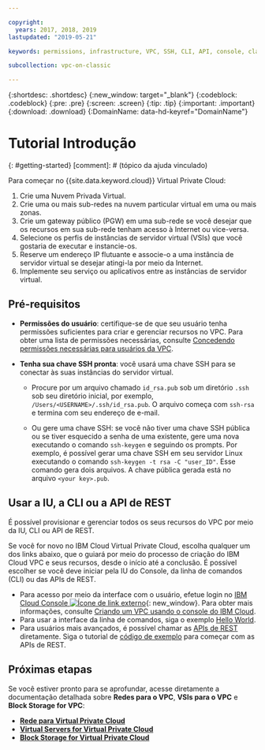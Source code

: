 ```yaml
---

copyright:
  years: 2017, 2018, 2019
lastupdated: "2019-05-21"

keywords: permissions, infrastructure, VPC, SSH, CLI, API, console, classic

subcollection: vpc-on-classic

---
```


{:shortdesc: .shortdesc}
{:new_window: target="_blank"}
{:codeblock: .codeblock}
{:pre: .pre}
{:screen: .screen}
{:tip: .tip}
{:important: .important}
{:download: .download}
{:DomainName: data-hd-keyref="DomainName"}

# Tutorial Introdução
{: #getting-started}
[comment]: # (tópico da ajuda vinculado)


Para começar no {{site.data.keyword.cloud}} Virtual Private Cloud:

1. Crie uma Nuvem Privada Virtual.
2. Crie uma ou mais sub-redes na nuvem particular virtual em uma ou mais zonas.
3. Crie um gateway público (PGW) em uma sub-rede se você desejar que os recursos em sua sub-rede tenham acesso à Internet ou vice-versa.
4. Selecione os perfis de instâncias de servidor virtual (VSIs) que você gostaria de executar e instancie-os.
5. Reserve um endereço IP flutuante e associe-o a uma instância de servidor virtual se desejar atingi-la por meio da Internet.
5. Implemente seu serviço ou aplicativos entre as instâncias de servidor virtual.

## Pré-requisitos

 * **Permissões do usuário**: certifique-se de que seu usuário tenha permissões suficientes para criar e gerenciar recursos no VPC. Para obter uma lista de permissões necessárias, consulte [Concedendo permissões necessárias para usuários da VPC](/docs/vpc-on-classic?topic=vpc-on-classic-managing-user-permissions-for-vpc-resources).

 * **Tenha sua chave SSH pronta**: você usará uma chave SSH para se conectar às suas instâncias do servidor virtual.

   * Procure por um arquivo chamado `id_rsa.pub` sob um diretório `.ssh` sob seu diretório inicial, por exemplo, `/Users/<USERNAME>/.ssh/id_rsa.pub`. O arquivo começa com `ssh-rsa` e termina com seu endereço de e-mail.

   * Ou gere uma chave SSH: se você não tiver uma chave SSH pública ou se tiver esquecido a senha de uma existente, gere uma nova executando o comando `ssh-keygen` e seguindo os prompts. Por exemplo, é possível gerar uma chave SSH em seu servidor Linux executando o comando `ssh-keygen -t rsa -C "user_ID"`. Esse comando gera dois arquivos. A chave pública gerada está no arquivo `<your key>.pub`.

## Usar a IU, a CLI ou a API de REST

É possível provisionar e gerenciar todos os seus recursos do VPC por meio da IU, CLI ou API de REST.

Se você for novo no IBM Cloud Virtual Private Cloud, escolha qualquer um dos links abaixo, que o guiará por meio do processo de criação do IBM Cloud VPC e seus recursos, desde o início até a conclusão. É possível escolher se você deve iniciar pela IU do Console, da linha de comandos (CLI) ou das APIs de REST.

* Para acesso por meio da interface com o usuário, efetue login no [IBM Cloud Console ![Ícone de link externo](../../icons/launch-glyph.svg "Ícone de link externo")]( https://{DomainName}/vpc){: new_window}. Para obter mais informações, consulte [Criando um VPC usando o console do IBM Cloud](/docs/vpc-on-classic?topic=vpc-on-classic-creating-a-vpc-using-the-ibm-cloud-console).
* Para usar a interface da linha de comandos, siga o exemplo [Hello World](/docs/vpc-on-classic?topic=vpc-on-classic-creating-a-vpc-using-the-ibm-cloud-cli).
* Para usuários mais avançados, é possível chamar as [APIs de REST](https://{DomainName}/apidocs/vpc-on-classic) diretamente. Siga o tutorial de [código de exemplo](/docs/vpc-on-classic?topic=vpc-on-classic-creating-a-vpc-using-the-rest-apis) para começar com as APIs de REST.

## Próximas etapas
Se você estiver pronto para se aprofundar, acesse diretamente a documentação detalhada sobre **Redes para o VPC**, **VSIs para o VPC** e **Block Storage for VPC**:

* [**Rede para Virtual Private Cloud**](/docs/vpc-on-classic-network?topic=vpc-on-classic-network-getting-started)
* [**Virtual Servers for Virtual Private Cloud**](/docs/vpc-on-classic-vsi?topic=vpc-on-classic-vsi-getting-started)
* [**Block Storage for Virtual Private Cloud**](/docs/vpc-on-classic-block-storage?topic=vpc-on-classic-block-storage-block-storage-getting-started)

